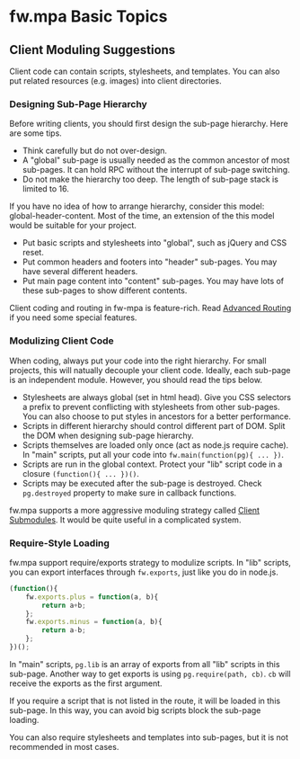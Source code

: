 # fw.mpa Basic Topics #

## Client Moduling Suggestions ##

Client code can contain scripts, stylesheets, and templates. You can also put related resources (e.g. images) into client directories.

### Designing Sub-Page Hierarchy ###

Before writing clients, you should first design the sub-page hierarchy. Here are some tips.

* Think carefully but do not over-design.
* A "global" sub-page is usually needed as the common ancestor of most sub-pages. It can hold RPC without the interrupt of sub-page switching.
* Do not make the hierarchy too deep. The length of sub-page stack is limited to 16.

If you have no idea of how to arrange hierarchy, consider this model: global-header-content.
Most of the time, an extension of the this model would be suitable for your project.

* Put basic scripts and stylesheets into "global", such as jQuery and CSS reset.
* Put common headers and footers into "header" sub-pages. You may have several different headers.
* Put main page content into "content" sub-pages. You may have lots of these sub-pages to show different contents.

Client coding and routing in fw-mpa is feature-rich. Read [Advanced Routing](../advanced_topics/advanced_routing.md) if you need some special features.

### Modulizing Client Code ###

When coding, always put your code into the right hierarchy.
For small projects, this will natually decouple your client code.
Ideally, each sub-page is an independent module.
However, you should read the tips below.

* Stylesheets are always global (set in html head). Give you CSS selectors a prefix to prevent conflicting with stylesheets from other sub-pages. You can also choose to put styles in ancestors for a better performance.
* Scripts in different hierarchy should control different part of DOM. Split the DOM when designing sub-page hierarchy.
* Scripts themselves are loaded only once (act as node.js require cache). In "main" scripts, put all your code into `fw.main(function(pg){ ... })`.
* Scripts are run in the global context. Protect your "lib" script code in a closure `(function(){ ... })()`.
* Scripts may be executed after the sub-page is destroyed. Check `pg.destroyed` property to make sure in callback functions.

fw.mpa supports a more aggressive moduling strategy called [Client Submodules](../advanced_topics/client_submodules.md).
It would be quite useful in a complicated system.

### Require-Style Loading ###

fw.mpa support require/exports strategy to modulize scripts.
In "lib" scripts, you can export interfaces through `fw.exports`, just like you do in node.js.

```js
(function(){
	fw.exports.plus = function(a, b){
		return a+b;
	};
	fw.exports.minus = function(a, b){
		return a-b;
	};
})();
```

In "main" scripts, `pg.lib` is an array of exports from all "lib" scripts in this sub-page.
Another way to get exports is using `pg.require(path, cb)`.
`cb` will receive the exports as the first argument.

If you require a script that is not listed in the route, it will be loaded in this sub-page.
In this way, you can avoid big scripts block the sub-page loading.

You can also require stylesheets and templates into sub-pages, but it is not recommended in most cases.
